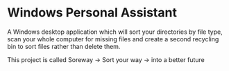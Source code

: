 # Windows Personal Assistant

A Windows desktop application which will sort your directories by file type, scan your whole computer for missing files and create a second recycling bin to sort files rather than delete them.

This project is called Soreway -> Sort your way -> into a better future
